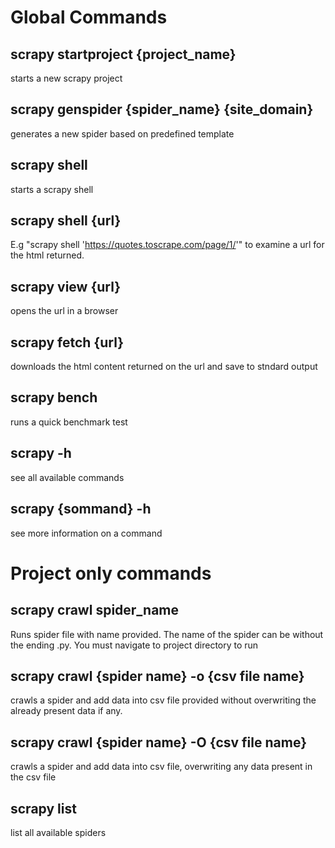 # Global Commands

## scrapy startproject {project_name}
starts a new scrapy project

## scrapy genspider {spider_name} {site_domain}
generates a new spider based on predefined template

## scrapy shell
starts a scrapy shell

## scrapy shell {url}
E.g "scrapy shell 'https://quotes.toscrape.com/page/1/'" to examine a url for the html returned.

## scrapy view {url}
opens the url in a browser

## scrapy fetch {url}
downloads the html content returned on the url and save to stndard output

## scrapy bench
runs a quick benchmark test

## scrapy -h 
see all available commands

## scrapy {sommand} -h
see more information on a command



# Project only commands

## scrapy crawl spider_name
Runs spider file with name provided. The name of the spider can be without the ending .py. You must navigate to project directory to run

## scrapy crawl {spider name} -o {csv file name}
crawls a spider and add data into csv file provided without overwriting the already present data if any.

## scrapy crawl {spider name} -O {csv file name}
crawls a spider and add data into csv file, overwriting any data present in the csv file

## scrapy list
list all available spiders

